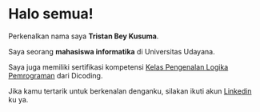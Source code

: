 # Halo semua! 

Perkenalkan nama saya **Tristan Bey Kusuma**.

Saya seorang **mahasiswa informatika** di Universitas Udayana.

Saya juga memiliki sertifikasi kompetensi [Kelas Pengenalan Logika Pemrograman](https://www.dicoding.com/certificates/1RXYMDR2QXVM) dari Dicoding.

Jika kamu tertarik untuk berkenalan denganku, silakan ikuti akun [Linkedin](https://www.linkedin.com/in/tristan-kusuma-abb21917a) ku ya.
